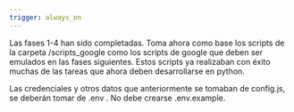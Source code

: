 ```yaml
---
trigger: always_on
---
```


Las fases 1-4 han sido completadas. Toma ahora como base los scripts de la carpeta /scripts_google como los scripts de google que deben ser emulados en las fases siguientes. Estos scripts ya realizaban con éxito muchas de las tareas que ahora deben desarrollarse en python.

Las credenciales y otros datos que anteriormente se tomaban de config.js, se deberán tomar de .env . No debe crearse .env.example.